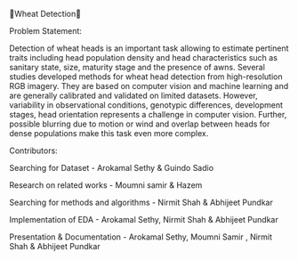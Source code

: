 
🌾Wheat Detection🌾

Problem Statement:

Detection of wheat heads is an important task allowing to estimate pertinent traits including head population density and head characteristics such as sanitary state, size, maturity stage and the presence of awns. Several studies developed methods for wheat head detection from high-resolution RGB imagery. They are based on computer vision and machine learning and are generally calibrated and validated on limited datasets. However, variability in observational conditions, genotypic differences, development stages, head orientation represents a challenge in computer vision. Further, possible blurring due to motion or wind and overlap between heads for dense populations make this task even more complex.







Contributors: 

Searching for Dataset - Arokamal Sethy & Guindo Sadio

Research on related works - Moumni samir & Hazem

Searching for methods and algorithms - Nirmit Shah & Abhijeet Pundkar

Implementation of EDA - Arokamal Sethy, Nirmit Shah & Abhijeet Pundkar

Presentation & Documentation - Arokamal Sethy, Moumni Samir , Nirmit
Shah & Abhijeet Pundkar
